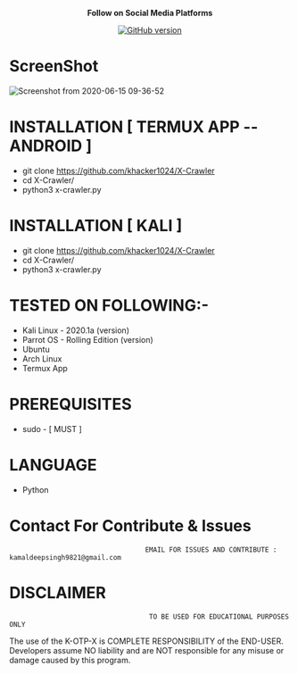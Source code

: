 <p align="center">
  <b> Follow on Social Media Platforms </b>
</p>
<p align="center">
<a href="https://www.facebook.com/profile.php?id=100039477441223"><img title="GitHub version" src="https://img.shields.io/badge/-Facebook-blue" ></a> 
</p>

# ScreenShot
![Screenshot from 2020-06-15 09-36-52](https://user-images.githubusercontent.com/57313495/84633288-2cfcb680-aebe-11ea-8d29-f32b7230da7a.png)


# INSTALLATION [ TERMUX APP --ANDROID ]
* git clone https://github.com/khacker1024/X-Crawler
* cd X-Crawler/
* python3 x-crawler.py

# INSTALLATION [ KALI ]
* git clone https://github.com/khacker1024/X-Crawler
* cd X-Crawler/
* python3 x-crawler.py

# TESTED ON FOLLOWING:-
* Kali Linux - 2020.1a (version)
* Parrot OS - Rolling Edition (version)
* Ubuntu 
* Arch Linux
* Termux App
# PREREQUISITES
* sudo - [ MUST ]

# LANGUAGE 
* Python


# Contact For Contribute & Issues 

                                      EMAIL FOR ISSUES AND CONTRIBUTE : kamaldeepsingh9821@gmail.com

# DISCLAIMER
                                       TO BE USED FOR EDUCATIONAL PURPOSES ONLY

The use of the K-OTP-X is COMPLETE RESPONSIBILITY of the END-USER. Developers assume NO liability and are NOT responsible for any misuse or damage caused by this program. 


